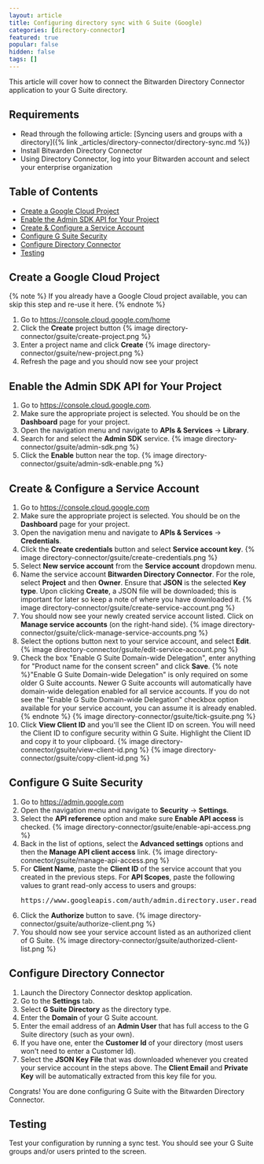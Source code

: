 ```yaml
---
layout: article
title: Configuring directory sync with G Suite (Google)
categories: [directory-connector]
featured: true
popular: false
hidden: false
tags: []
---
```


This article will cover how to connect the Bitwarden Directory Connector application to your G Suite directory.

## Requirements

- Read through the following article: [Syncing users and groups with a directory]({% link _articles/directory-connector/directory-sync.md %})
- Install Bitwarden Directory Connector
- Using Directory Connector, log into your Bitwarden account and select your enterprise organization

## Table of Contents

- [Create a Google Cloud Project](#create-a-google-cloud-project)
- [Enable the Admin SDK API for Your Project](#enable-the-admin-sdk-api-for-your-project)
- [Create & Configure a Service Account](#create--configure-a-service-account)
- [Configure G Suite Security](#configure-g-suite-security)
- [Configure Directory Connector](#configure-directory-connector)
- [Testing](#testing)

## Create a Google Cloud Project

{% note %}
If you already have a Google Cloud project available, you can skip this step and re-use it here.
{% endnote %}

1. Go to <https://console.cloud.google.com/home>
2. Click the **Create** project button
   {% image directory-connector/gsuite/create-project.png %}
3. Enter a project name and click **Create**
   {% image directory-connector/gsuite/new-project.png %}
4. Refresh the page and you should now see your project

## Enable the Admin SDK API for Your Project

1. Go to <https://console.cloud.google.com>.
2. Make sure the appropriate project is selected. You should be on the **Dashboard** page for your project.
3. Open the navigation menu and navigate to **APIs &amp; Services** &rarr; **Library**.
4. Search for and select the **Admin SDK** service.
   {% image directory-connector/gsuite/admin-sdk.png %}
5. Click the **Enable** button near the top.
   {% image directory-connector/gsuite/admin-sdk-enable.png %}

## Create & Configure a Service Account

1. Go to <https://console.cloud.google.com>
2. Make sure the appropriate project is selected. You should be on the **Dashboard** page for your project.
3. Open the navigation menu and navigate to **APIs &amp; Services** &rarr; **Credentials**.
4. Click the **Create credentials** button and select **Service account key**.
   {% image directory-connector/gsuite/create-credentials.png %}
5. Select **New service account** from the **Service account** dropdown menu.
6. Name the service account **Bitwarden Directory Connector**. For the role, select **Project** and then **Owner**. Ensure that **JSON** is the selected **Key type**. Upon clicking **Create**, a JSON file will be downloaded; this is important for later so keep a note of where you have downloaded it.
   {% image directory-connector/gsuite/create-service-account.png %}
7. You should now see your newly created service account listed. Click on **Manage service accounts** (on the right-hand side).
   {% image directory-connector/gsuite/click-manage-service-accounts.png %}
8. Select the options button next to your service account, and select **Edit**.
   {% image directory-connector/gsuite/edit-service-account.png %}
9. Check the box "Enable G Suite Domain-wide Delegation", enter anything for "Product name for the consent screen" and click **Save**.
   {% note %}"Enable G Suite Domain-wide Delegation" is only required on some older G Suite accounts. Newer G Suite accounts will automatically have domain-wide delegation enabled for all service accounts. If you do not see the "Enable G Suite Domain-wide Delegation" checkbox option available for your service account, you can assume it is already enabled.{% endnote %}
   {% image directory-connector/gsuite/tick-gsuite.png %}
1.  Click **View Client ID** and you'll see the Client ID on screen. You will need the Client ID to configure security within G Suite. Highlight the Client ID and copy it to your clipboard.
   {% image directory-connector/gsuite/view-client-id.png %}
   {% image directory-connector/gsuite/copy-client-id.png %}

## Configure G Suite Security

1. Go to <https://admin.google.com>
2. Open the navigation menu and navigate to **Security** &rarr; **Settings**.
3. Select the **API reference** option and make sure **Enable API access** is checked.
   {% image directory-connector/gsuite/enable-api-access.png %}
4. Back in the list of options, select the **Advanced settings** options and then the **Manage API client access** link.
   {% image directory-connector/gsuite/manage-api-access.png %}
5. For **Client Name**, paste the **Client ID** of the service account that you created in the previous steps. For **API Scopes**, paste the following values to grant read-only access to users and groups:
   <pre>https://www.googleapis.com/auth/admin.directory.user.readonly,https://www.googleapis.com/auth/admin.directory.group.readonly,https://www.googleapis.com/auth/admin.directory.group.member.readonly</pre>
6. Click the **Authorize** button to save.
   {% image directory-connector/gsuite/authorize-client.png %}
7. You should now see your service account listed as an authorized client of G Suite.
   {% image directory-connector/gsuite/authorized-client-list.png %}

## Configure Directory Connector

1. Launch the Directory Connector desktop application.
2. Go to the **Settings** tab.
3. Select **G Suite Directory** as the directory type.
4. Enter the **Domain** of your G Suite account.
5. Enter the email address of an **Admin User** that has full access to the G Suite directory (such as your own).
6. If you have one, enter the **Customer Id** of your directory (most users won't need to enter a Customer Id).
7. Select the **JSON Key File** that was downloaded whenever you created your service account in the steps above. The **Client Email** and **Private Key** will be automatically extracted from this key file for you.

Congrats! You are done configuring G Suite with the Bitwarden Directory Connector.

## Testing

Test your configuration by running a sync test. You should see your G Suite groups and/or users printed to the screen.

